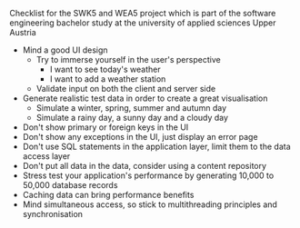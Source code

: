 Checklist for the SWK5 and WEA5 project which is part of the software engineering bachelor study at the university of applied sciences Upper Austria

- Mind a good UI design
	- Try to immerse yourself in the user's perspective
		- I want to see today's weather
		- I want to add a weather station
	- Validate input on both the client and server side
- Generate realistic test data in order to create a great visualisation
	- Simulate a winter, spring, summer and autumn day
	- Simulate a rainy day, a sunny day and a cloudy day
- Don't show primary or foreign keys in the UI
- Don't show any exceptions in the UI, just display an error page
- Don't use SQL statements in the application layer, limit them to the data access layer
- Don't put all data in the data, consider using a content repository
- Stress test your application's performance by generating 10,000 to 50,000 database records
- Caching data can bring performance benefits
- Mind simultaneous access, so stick to multithreading principles and synchronisation
